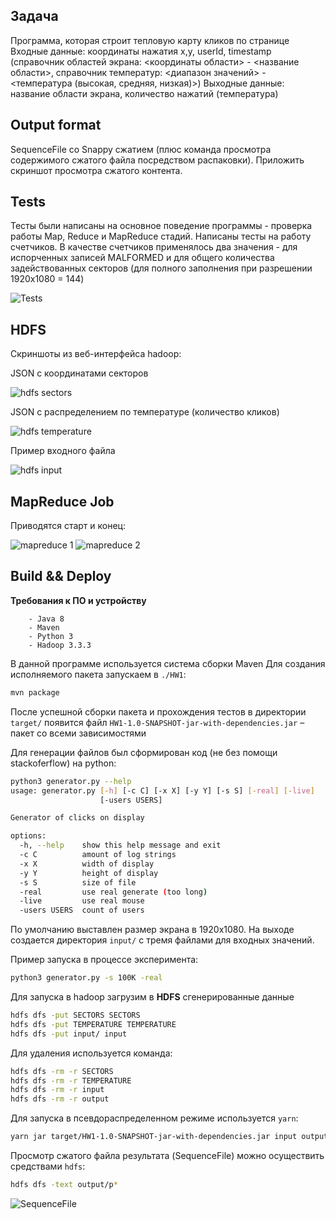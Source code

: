 ## Задача

Программа, которая строит тепловую карту кликов по странице Входные данные: координаты нажатия x,y, userId, timestamp (справочник областей экрана: <координаты области> - <название области>, справочник температур: <диапазон значений> - <температура (высокая, средняя, низкая)>) Выходные данные: название области экрана, количество нажатий (температура)


## Output format

SequenceFile со Snappy сжатием (плюс команда просмотра содержимого сжатого файла посредством распаковки). Приложить скриншот просмотра сжатого контента.

## Tests

Тесты были написаны на основное поведение программы - проверка работы Map, Reduce и MapReduce стадий. Написаны тесты на работу счетчиков. В качестве счетчиков применялось два значения - для испорченных записей MALFORMED и для общего количества задействованных секторов (для полного заполнения при разрешении 1920x1080 = 144)

![Tests](img/Снимок.png)

## HDFS

Скриншоты из веб-интерфейса hadoop:

JSON с координатами секторов

![hdfs sectors](img/Снимок2.png)

JSON с распределением по температуре (количество кликов)

![hdfs temperature](img/Снимок3.png)

Пример входного файла

![hdfs input](img/Снимок4.png)

## MapReduce Job

Приводятся старт и конец:

![mapreduce 1](img/Снимок5.png)
![mapreduce 2](img/Снимок6.png)

## Build && Deploy

**Требования к ПО и устройству**

        - Java 8
        - Maven
        - Python 3
        - Hadoop 3.3.3

В данной программе используется система сборки Maven
Для создания исполняемого пакета запускаем в `./HW1`:

```sh
mvn package
```

После успешной сборки пакета и прохождения тестов в директории `target/` появится файл `HW1-1.0-SNAPSHOT-jar-with-dependencies.jar` – пакет со всеми зависимостями

Для генерации файлов был сформирован код (не без помощи stackoferflow) на python:

```sh
python3 generator.py --help
usage: generator.py [-h] [-c C] [-x X] [-y Y] [-s S] [-real] [-live]
                    [-users USERS]

Generator of clicks on display

options:
  -h, --help    show this help message and exit
  -c C          amount of log strings
  -x X          width of display
  -y Y          height of display
  -s S          size of file
  -real         use real generate (too long)
  -live         use real mouse
  -users USERS  count of users
```

По умолчанию выставлен размер экрана в 1920х1080. На выходе создается директория `input/` с тремя файлами для входных значений.

Пример запуска в процессе эксперимента:

```sh
python3 generator.py -s 100K -real
```

Для запуска в hadoop загрузим в **HDFS** сгенерированные данные

```sh
hdfs dfs -put SECTORS SECTORS
hdfs dfs -put TEMPERATURE TEMPERATURE
hdfs dfs -put input/ input
```

Для удаления используется команда:

```sh
hdfs dfs -rm -r SECTORS
hdfs dfs -rm -r TEMPERATURE
hdfs dfs -rm -r input
hdfs dfs -rm -r output
```

Для запуска в псевдораспределенном режиме используется `yarn`:

```sh
yarn jar target/HW1-1.0-SNAPSHOT-jar-with-dependencies.jar input output SECTORS TEMPERATURE
```

Просмотр сжатого файла результата (SequenceFile) можно осуществить средствами `hdfs`:

```sh
hdfs dfs -text output/p*
```

![SequenceFile](img/Снимок7.png)
